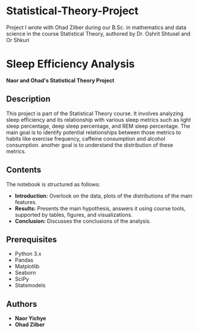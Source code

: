 # Statistical-Theory-Project
Project I wrote with Ohad Zilber during our B.Sc. in mathematics and data science in the course Statistical Theory, authored by Dr. Oshrit Shtusel and Or Shkuri

# Sleep Efficiency Analysis

**Naor and Ohad's Statistical Theory Project**

## Description

This project is part of the Statistical Theory course. It involves analyzing sleep efficiency and its relationship with various sleep metrics such as light sleep percentage, deep sleep percentage, and REM sleep percentage. The main goal is to identify potential relationships between those metrics to habits like exercise frequency, caffeine consumption and alcohol consumption. another goal is to understand the distribution of these metrics.

## Contents

The notebook is structured as follows:

- **Introduction:** Overlook on the data, plots of the distributions of the main features.
- **Results:** Presents the main hypothesis, answers it using course tools, supported by tables, figures, and visualizations.
- **Conclusion:** Discusses the conclusions of the analysis.

## Prerequisites

- Python 3.x
- Pandas
- Matplotlib
- Seaborn
- SciPy
- Statsmodels

## Authors

- **Naor Yichye** 
- **Ohad Zilber**


